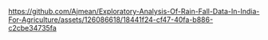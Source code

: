 
https://github.com/Ajmean/Exploratory-Analysis-Of-Rain-Fall-Data-In-India-For-Agriculture/assets/126086618/18441f24-cf47-40fa-b886-c2cbe34735fa
